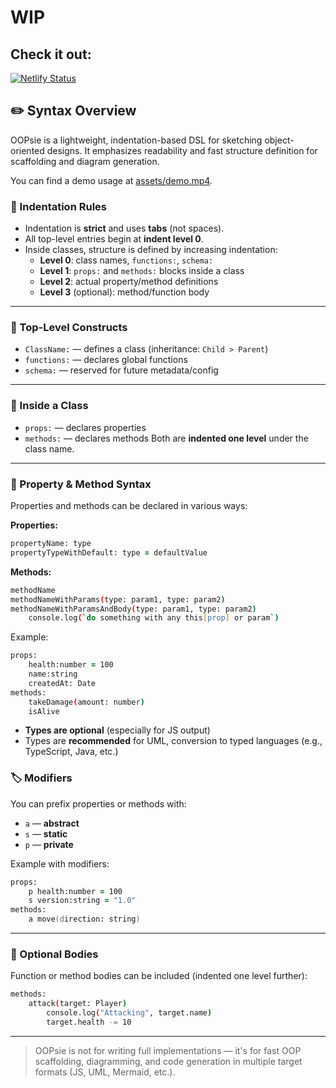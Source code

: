 # WIP

## Check it out:

[![Netlify Status](https://api.netlify.com/api/v1/badges/8f737f09-6cf8-44bc-9d21-a855cccc8c28/deploy-status)](https://oopsiebarbl.netlify.app/)

## ✏️ Syntax Overview

OOPsie is a lightweight, indentation-based DSL for sketching object-oriented designs. It emphasizes readability and fast structure definition for scaffolding and diagram generation.

You can find a demo usage at [assets/demo.mp4](assets/demo.mp4).


### 📐 Indentation Rules

- Indentation is **strict** and uses **tabs** (not spaces).
- All top-level entries begin at **indent level 0**.
- Inside classes, structure is defined by increasing indentation:
  - **Level 0**: class names, `functions:`, `schema:`
  - **Level 1**: `props:` and `methods:` blocks inside a class
  - **Level 2**: actual property/method definitions
  - **Level 3** (optional): method/function body

---

### 🧱 Top-Level Constructs

- `ClassName:` — defines a class
  (inheritance: `Child > Parent`)
- `functions:` — declares global functions
- `schema:` — reserved for future metadata/config

---

### 🔹 Inside a Class

- `props:` — declares properties
- `methods:` — declares methods
Both are **indented one level** under the class name.

---

### 🧩 Property & Method Syntax

Properties and methods can be declared in various ways:

**Properties:**

```zsh
propertyName: type
propertyTypeWithDefault: type = defaultValue
```

**Methods:**

```zsh
methodName
methodNameWithParams(type: param1, type: param2)
methodNameWithParamsAndBody(type: param1, type: param2)
	console.log(`do something with any this[prop] or param`)
```

Example:

```zsh
props:
	health:number = 100
	name:string
	createdAt: Date
methods:
	takeDamage(amount: number)
	isAlive
```

- **Types are optional** (especially for JS output)
- Types are **recommended** for UML, conversion to typed languages (e.g., TypeScript, Java, etc.)

### 🏷 Modifiers

You can prefix properties or methods with:

- `a` — **abstract**
- `s` — **static**
- `p` — **private**

Example with modifiers:

```zsh
props:
	p health:number = 100
	s version:string = "1.0"
methods:
	a move(direction: string)
```

---

### 🧠 Optional Bodies

Function or method bodies can be included (indented one level further):

```zsh
methods:
	attack(target: Player)
		console.log("Attacking", target.name)
		target.health -= 10
```

---

> OOPsie is not for writing full implementations — it's for fast OOP scaffolding, diagramming, and code generation in multiple target formats (JS, UML, Mermaid, etc.).
